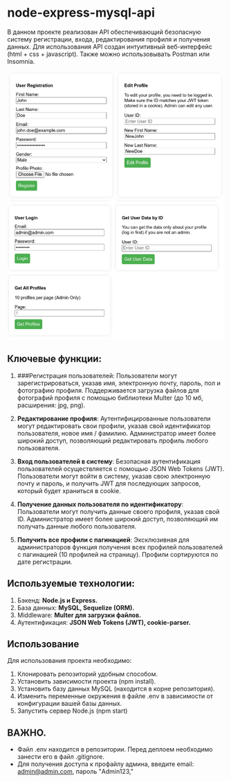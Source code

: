 # node-express-mysql-api

В данном проекте реализован API обеспечивающий безопасную систему регистрации, входа, редактирования профиля и получения данных. Для использования API создан интуитивный веб-интерфейс (html + css + javascript). Также можно использовывать Postman или Insomnia.

<img src="1.png" width="500" >
<img src="2.png" width="500" >

## Ключевые функции:

1.  ###Регистрация пользователей:
    Пользователи могут зарегистрироваться, указав имя, электронную почту, пароль, пол и фотографию профиля.
    Поддерживается загрузка файлов для фотографий профиля с помощью библиотеки Multer (до 10 мб, расширения: jpg, png).

2.  **Редактирование профиля**:
    Аутентифицированные пользователи могут редактировать свои профили, указав свой идентификатор пользователя, новое имя / фамилию.
    Администратор имеет более широкий доступ, позволяющий редактировать профиль любого пользователя.

3.  **Вход пользователей в систему**:
    Безопасная аутентификация пользователей осуществляется с помощью JSON Web Tokens (JWT).
    Пользователи могут войти в систему, указав свою электронную почту и пароль, и получить JWT для последующих запросов, который будет храниться в cookie.

4.  **Получение данных пользователя по идентификатору**:
    Пользователи могут получить данные своего профиля, указав свой ID.
    Администратор имеет более широкий доступ, позволяющий им получать данные любого пользователя.

5.  **Получить все профили с пагинацией**:
    Эксклюзивная для администраторов функция получения всех профилей пользователей с пагинацией (10 профилей на страницу).
    Профили сортируются по дате регистрации.

## Используемые технологии:

1. Бэкенд: **Node.js и Express.**
2. База данных: **MySQL, Sequelize (ORM).**
3. Middleware: **Multer для загрузки файлов.**
4. Аутентификация: **JSON Web Tokens (JWT), cookie-parser.**

## Использование

Для использования проекта необходимо:

1. Клонировать репозиторий удобным способом.
2. Установить зависимости проекта (npm install).
3. Установить базу данных MySQL (находится в корне репозитория).
4. Изменить переменные окружения в файле .env в зависимости от конфигурации вашей базы данных.
5. Запустить сервер Node.js (npm start)

## ВАЖНО.

- Файл .env находится в репозитории. Перед деплоем необходимо занести его в файл .gitignore.
- Для получения доступа к профайлу админа, введите email: admin@admin.com, пароль "Admin123,"
